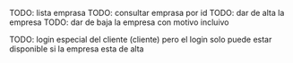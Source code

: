TODO: lista emprasa
TODO: consultar emprasa por id
TODO: dar de alta la empresa
TODO: dar de baja la empresa con motivo incluivo

TODO: login especial del cliente (cliente) pero el login solo puede estar disponible si la empresa esta de alta
